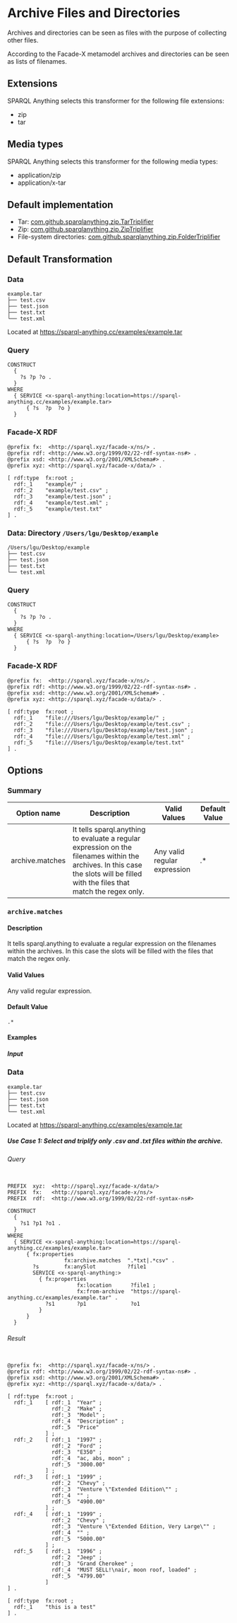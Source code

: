 # Archive Files and Directories

Archives and directories can be seen as files with the purpose of collecting other files.

According to the Facade-X metamodel archives and directories can be seen as lists of filenames.


## Extensions

SPARQL Anything selects this transformer for the following file extensions:

- zip
- tar

## Media types

SPARQL Anything selects this transformer for the following media types:

- application/zip
- application/x-tar

## Default implementation

- Tar: [com.github.sparqlanything.zip.TarTriplifier](sparql-anything-archive/src/main/java/com/github/sparqlanything/zip/TarTriplifier.java)
- Zip: [com.github.sparqlanything.zip.ZipTriplifier](sparql-anything-archive/src/main/java/com/github/sparqlanything/zip/ZipTriplifier.java)
- File-system directories: [com.github.sparqlanything.zip.FolderTriplifier](sparql-anything-archive/src/main/java/com/github/sparqlanything/zip/FolderTriplifier.java)

## Default Transformation


### Data

```
example.tar
├── test.csv
├── test.json
├── test.txt
└── test.xml
```

Located at https://sparql-anything.cc/examples/example.tar

### Query

```
CONSTRUCT
  {
    ?s ?p ?o .
  }
WHERE
  { SERVICE <x-sparql-anything:location=https://sparql-anything.cc/examples/example.tar>
      { ?s  ?p  ?o }
  }

```

### Facade-X RDF

```turtle
@prefix fx:  <http://sparql.xyz/facade-x/ns/> .
@prefix rdf: <http://www.w3.org/1999/02/22-rdf-syntax-ns#> .
@prefix xsd: <http://www.w3.org/2001/XMLSchema#> .
@prefix xyz: <http://sparql.xyz/facade-x/data/> .

[ rdf:type  fx:root ;
  rdf:_1    "example/" ;
  rdf:_2    "example/test.csv" ;
  rdf:_3    "example/test.json" ;
  rdf:_4    "example/test.xml" ;
  rdf:_5    "example/test.txt"
] .
```

### Data: Directory  `/Users/lgu/Desktop/example`

```
/Users/lgu/Desktop/example
├── test.csv
├── test.json
├── test.txt
└── test.xml
```

### Query

```
CONSTRUCT 
  { 
    ?s ?p ?o .
  }
WHERE
  { SERVICE <x-sparql-anything:location=/Users/lgu/Desktop/example>
      { ?s  ?p  ?o }
  }

```

### Facade-X RDF

```turtle
@prefix fx:  <http://sparql.xyz/facade-x/ns/> .
@prefix rdf: <http://www.w3.org/1999/02/22-rdf-syntax-ns#> .
@prefix xsd: <http://www.w3.org/2001/XMLSchema#> .
@prefix xyz: <http://sparql.xyz/facade-x/data/> .

[ rdf:type  fx:root ;
  rdf:_1    "file:///Users/lgu/Desktop/example/" ;
  rdf:_2    "file:///Users/lgu/Desktop/example/test.csv" ;
  rdf:_3    "file:///Users/lgu/Desktop/example/test.json" ;
  rdf:_4    "file:///Users/lgu/Desktop/example/test.xml" ;
  rdf:_5    "file:///Users/lgu/Desktop/example/test.txt"
] .
```


## Options

### Summary

| Option name      | Description | Valid Values | Default Value |
|------------------|-------------|--------------|---------------|
| archive.matches  |It tells sparql.anything to evaluate a regular expression on the filenames within the archives. In this case the slots will be filled with the files that match the regex only.|Any valid regular expression|.*| 



### `archive.matches`

#### Description

It tells sparql.anything to evaluate a regular expression on the filenames within the archives. In this case the slots will be filled with the files that match the regex only.

#### Valid Values

Any valid regular expression.

#### Default Value

`.*`

#### Examples

##### Input

### Data

```
example.tar
├── test.csv
├── test.json
├── test.txt
└── test.xml
```

Located at https://sparql-anything.cc/examples/example.tar

##### Use Case 1: Select and triplify only .csv and .txt files within the archive.

###### Query

```

PREFIX  xyz:  <http://sparql.xyz/facade-x/data/>
PREFIX  fx:   <http://sparql.xyz/facade-x/ns/>
PREFIX  rdf:  <http://www.w3.org/1999/02/22-rdf-syntax-ns#>

CONSTRUCT 
  { 
    ?s1 ?p1 ?o1 .
  }
WHERE
  { SERVICE <x-sparql-anything:location=https://sparql-anything.cc/examples/example.tar>
      { fx:properties
                  fx:archive.matches  ".*txt|.*csv" .
        ?s        fx:anySlot          ?file1
        SERVICE <x-sparql-anything:>
          { fx:properties
                      fx:location      ?file1 ;
                      fx:from-archive  "https://sparql-anything.cc/examples/example.tar" .
            ?s1       ?p1              ?o1
          }
      }
  }

```

###### Result

```turtle

@prefix fx:  <http://sparql.xyz/facade-x/ns/> .
@prefix rdf: <http://www.w3.org/1999/02/22-rdf-syntax-ns#> .
@prefix xsd: <http://www.w3.org/2001/XMLSchema#> .
@prefix xyz: <http://sparql.xyz/facade-x/data/> .

[ rdf:type  fx:root ;
  rdf:_1    [ rdf:_1  "Year" ;
              rdf:_2  "Make" ;
              rdf:_3  "Model" ;
              rdf:_4  "Description" ;
              rdf:_5  "Price"
            ] ;
  rdf:_2    [ rdf:_1  "1997" ;
              rdf:_2  "Ford" ;
              rdf:_3  "E350" ;
              rdf:_4  "ac, abs, moon" ;
              rdf:_5  "3000.00"
            ] ;
  rdf:_3    [ rdf:_1  "1999" ;
              rdf:_2  "Chevy" ;
              rdf:_3  "Venture \"Extended Edition\"" ;
              rdf:_4  "" ;
              rdf:_5  "4900.00"
            ] ;
  rdf:_4    [ rdf:_1  "1999" ;
              rdf:_2  "Chevy" ;
              rdf:_3  "Venture \"Extended Edition, Very Large\"" ;
              rdf:_4  "" ;
              rdf:_5  "5000.00"
            ] ;
  rdf:_5    [ rdf:_1  "1996" ;
              rdf:_2  "Jeep" ;
              rdf:_3  "Grand Cherokee" ;
              rdf:_4  "MUST SELL!\nair, moon roof, loaded" ;
              rdf:_5  "4799.00"
            ]
] .

[ rdf:type  fx:root ;
  rdf:_1    "this is a test"
] .



```


